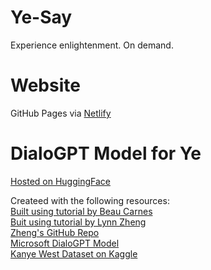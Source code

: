# Ye-Say
Experience enlightenment. On demand.

# Website
GitHub Pages via [Netlify](https://yesay.netlify.app/)

# DialoGPT Model for Ye
[Hosted on HuggingFace](https://huggingface.co/mdm/DialoGPT-small-Kanye?text=pete+texting+kim)

Createed with the following resources:  
[Built using tutorial by Beau Carnes
](https://www.freecodecamp.org/news/create-a-discord-bot-with-python/)  
[Buit using tutorial by Lynn Zheng](https://www.freecodecamp.org/news/discord-ai-chatbot/#:~:text=How%20to%20Build%20the%20Discord,API%20token%20for%20later%20use.)  
[Zheng's GitHub Repo](https://github.com/RuolinZheng08/twewy-discord-chatbot/blob/main/model_train_upload_workflow.ipynb)  
[Microsoft DialoGPT Model](https://huggingface.co/microsoft/DialoGPT-small)  
[Kanye West Dataset on Kaggle](https://www.kaggle.com/datasets/convolutionalnn/kanye-west-lyrics-dataset)
